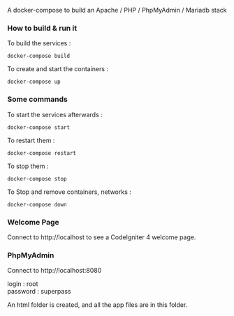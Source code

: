 A docker-compose to build an Apache / PHP / PhpMyAdmin / Mariadb stack

### How to build & run it

To build the services :
```
docker-compose build
```

To create and start the containers :
```
docker-compose up
```

### Some commands

To start the services afterwards :
```
docker-compose start
```

To restart them :
```
docker-compose restart
```

To stop them :
```
docker-compose stop
```

To Stop and remove containers, networks :
```
docker-compose down
```

### Welcome Page

Connect to http://localhost to see a CodeIgniter 4 welcome page.

### PhpMyAdmin

Connect to http://localhost:8080

login : root  
password : superpass

An html folder is created, and all the app files are in this folder.
